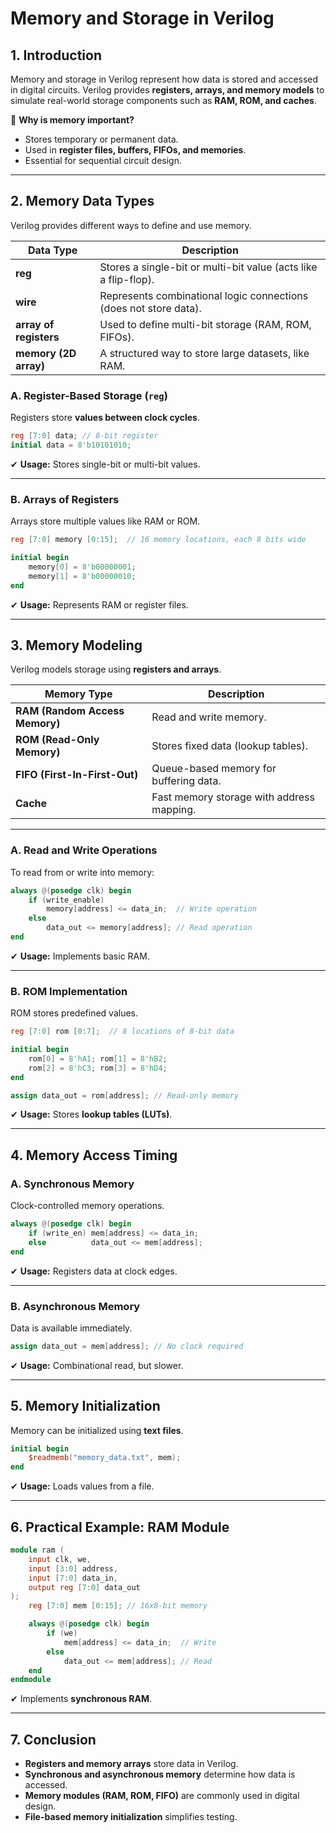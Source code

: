 # **Memory and Storage in Verilog**

## **1. Introduction**
Memory and storage in Verilog represent how data is stored and accessed in digital circuits. Verilog provides **registers, arrays, and memory models** to simulate real-world storage components such as **RAM, ROM, and caches**.

🔹 **Why is memory important?**
- Stores temporary or permanent data.
- Used in **register files, buffers, FIFOs, and memories**.
- Essential for sequential circuit design.

---

## **2. Memory Data Types**
Verilog provides different ways to define and use memory.

| **Data Type** | **Description** |
|--------------|----------------|
| **reg** | Stores a single-bit or multi-bit value (acts like a flip-flop). |
| **wire** | Represents combinational logic connections (does not store data). |
| **array of registers** | Used to define multi-bit storage (RAM, ROM, FIFOs). |
| **memory (2D array)** | A structured way to store large datasets, like RAM. |

### **A. Register-Based Storage (`reg`)**
Registers store **values between clock cycles**.

```verilog
reg [7:0] data; // 8-bit register
initial data = 8'b10101010;
```
✔ **Usage:** Stores single-bit or multi-bit values.

---

### **B. Arrays of Registers**
Arrays store multiple values like RAM or ROM.

```verilog
reg [7:0] memory [0:15];  // 16 memory locations, each 8 bits wide

initial begin
    memory[0] = 8'b00000001;
    memory[1] = 8'b00000010;
end
```
✔ **Usage:** Represents RAM or register files.

---

## **3. Memory Modeling**
Verilog models storage using **registers and arrays**.

| **Memory Type** | **Description** |
|--------------|----------------|
| **RAM (Random Access Memory)** | Read and write memory. |
| **ROM (Read-Only Memory)** | Stores fixed data (lookup tables). |
| **FIFO (First-In-First-Out)** | Queue-based memory for buffering data. |
| **Cache** | Fast memory storage with address mapping. |

---

### **A. Read and Write Operations**
To read from or write into memory:

```verilog
always @(posedge clk) begin
    if (write_enable)
        memory[address] <= data_in;  // Write operation
    else
        data_out <= memory[address]; // Read operation
end
```
✔ **Usage:** Implements basic RAM.

---

### **B. ROM Implementation**
ROM stores predefined values.

```verilog
reg [7:0] rom [0:7];  // 8 locations of 8-bit data

initial begin
    rom[0] = 8'hA1; rom[1] = 8'hB2;
    rom[2] = 8'hC3; rom[3] = 8'hD4;
end

assign data_out = rom[address]; // Read-only memory
```
✔ **Usage:** Stores **lookup tables (LUTs)**.

---

## **4. Memory Access Timing**
### **A. Synchronous Memory**
Clock-controlled memory operations.

```verilog
always @(posedge clk) begin
    if (write_en) mem[address] <= data_in;
    else          data_out <= mem[address];
end
```
✔ **Usage:** Registers data at clock edges.

---

### **B. Asynchronous Memory**
Data is available immediately.

```verilog
assign data_out = mem[address]; // No clock required
```
✔ **Usage:** Combinational read, but slower.

---

## **5. Memory Initialization**
Memory can be initialized using **text files**.

```verilog
initial begin
    $readmemb("memory_data.txt", mem);
end
```
✔ **Usage:** Loads values from a file.

---

## **6. Practical Example: RAM Module**
```verilog
module ram (
    input clk, we,
    input [3:0] address,
    input [7:0] data_in,
    output reg [7:0] data_out
);
    reg [7:0] mem [0:15]; // 16x8-bit memory

    always @(posedge clk) begin
        if (we)
            mem[address] <= data_in;  // Write
        else
            data_out <= mem[address]; // Read
    end
endmodule
```
✔ Implements **synchronous RAM**.

---

## **7. Conclusion**
- **Registers and memory arrays** store data in Verilog.
- **Synchronous and asynchronous memory** determine how data is accessed.
- **Memory modules (RAM, ROM, FIFO)** are commonly used in digital design.
- **File-based memory initialization** simplifies testing.
